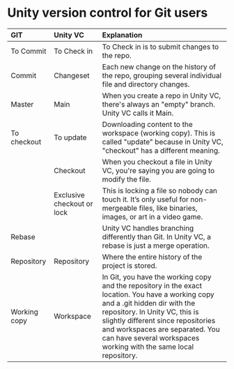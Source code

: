# Unity version control for Git users


| **GIT**| **Unity VC**| **Explanation**|
|:--|:--|:--|
| To Commit| To Check in| To Check in is to submit changes to the repo.|
| Commit| Changeset| Each new change on the history of the repo, grouping several individual file and directory changes.|
| Master| Main| When you create a repo in Unity VC, there's always an "empty" branch. Unity VC calls it Main.|
| To checkout  | To update| Downloading content to the workspace (working copy). This is called "update" because in Unity VC, "checkout" has a different meaning.|
|| Checkout| When you checkout a file in Unity VC, you're saying you are going to modify the file.|
|| Exclusive checkout or lock | This is locking a file so nobody can touch it. It’s only useful for non-mergeable files, like binaries, images, or art in a video game.|
| Rebase|| Unity VC handles branching differently than Git. In Unity VC, a rebase is just a merge operation.|
| Repository   | Repository| Where the entire history of the project is stored.
| Working copy | Workspace| In Git, you have the working copy and the repository in the exact location. You have a working copy and a .git hidden dir with the repository. In Unity VC, this is slightly different since repositories and workspaces are separated. You can have several workspaces working with the same local repository.